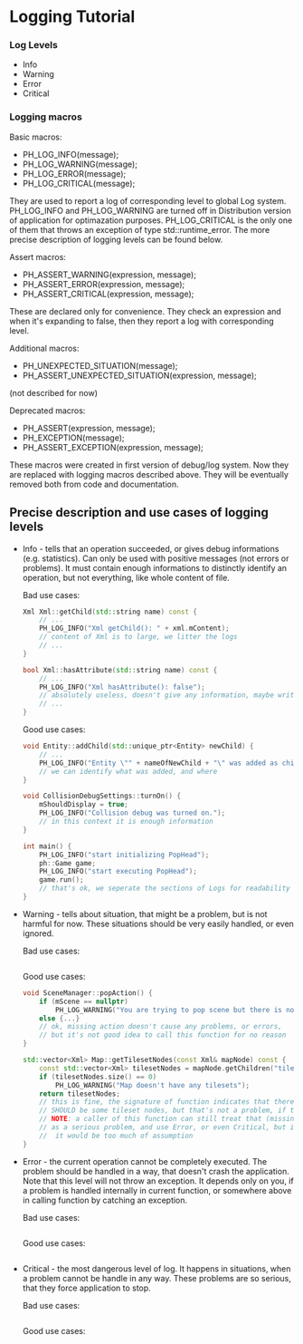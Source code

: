 # Logging Tutorial

### Log Levels
- Info
- Warning
- Error
- Critical

### Logging macros

Basic macros:
- PH_LOG_INFO(message);
- PH_LOG_WARNING(message);
- PH_LOG_ERROR(message);
- PH_LOG_CRITICAL(message);

They are used to report a log of corresponding level to global Log system. PH_LOG_INFO and PH_LOG_WARNING are turned off in Distribution version of application for optimazation purposes. PH_LOG_CRITICAL is the only one of them that throws an exception of type std::runtime_error. The more precise description of logging levels can be found below.

Assert macros:
- PH_ASSERT_WARNING(expression, message);
- PH_ASSERT_ERROR(expression, message);
- PH_ASSERT_CRITICAL(expression, message);

These are declared only for convenience. They check an expression and when it's expanding to false, then they report a log with corresponding level.

Additional macros:
- PH_UNEXPECTED_SITUATION(message);
- PH_ASSERT_UNEXPECTED_SITUATION(expression, message);

(not described for now)

Deprecated macros:
- PH_ASSERT(expression, message);
- PH_EXCEPTION(message);
- PH_ASSERT_EXCEPTION(expression, message);

These macros were created in first version of debug/log system. Now they are replaced with logging macros described above. They will be eventually removed both from code and documentation.

## Precise description and use cases of logging levels
- Info - tells that an operation succeeded, or gives debug informations (e.g. statistics). Can only be used with positive messages (not errors or problems). It must contain enough informations to distinctly identify an operation, but not everything, like whole content of file.
	
    Bad use cases:
	```cpp
    Xml Xml::getChild(std::string name) const {
        // ...
        PH_LOG_INFO("Xml getChild(): " + xml.mContent);  
        // content of Xml is to large, we litter the logs
        // ...
    }
    
    bool Xml::hasAttribute(std::string name) const {
        // ...
        PH_LOG_INFO("Xml hasAttribute(): false");
        // absolutely useless, doesn't give any information, maybe write tag's and attibute's names?
        // ...
    }
    ```
	Good use cases:
	```cpp
    void Entity::addChild(std::unique_ptr<Entity> newChild) {
        // ...
        PH_LOG_INFO("Entity \"" + nameOfNewChild + "\" was added as child of the \"" + mName + "\"");
        // we can identify what was added, and where
    }

    void CollisionDebugSettings::turnOn() {
        mShouldDisplay = true;
        PH_LOG_INFO("Collision debug was turned on.");
        // in this context it is enough information
    }
    
    int main() {
        PH_LOG_INFO("start initializing PopHead");
        ph::Game game;
        PH_LOG_INFO("start executing PopHead");
        game.run();
        // that's ok, we seperate the sections of Logs for readability
    }
    ```

- Warning - tells about situation, that might be a problem, but is not harmful for now. These situations should be very easily handled, or even ignored.
	
    Bad use cases:
	```cpp
    ```
	Good use cases:
	```cpp
    void SceneManager::popAction() {
        if (mScene == nullptr)
            PH_LOG_WARNING("You are trying to pop scene but there is no scene to pop.");
        else {...}
        // ok, missing action doesn't cause any problems, or errors,
        // but it's not good idea to call this function for no reason
    }

    std::vector<Xml> Map::getTilesetNodes(const Xml& mapNode) const {
        const std::vector<Xml> tilesetNodes = mapNode.getChildren("tileset");
        if (tilesetNodes.size() == 0)
            PH_LOG_WARNING("Map doesn't have any tilesets");
        return tilesetNodes;
        // this is fine, the signature of function indicates that there 
        // SHOULD be some tileset nodes, but that's not a problem, if there aren't any
        // NOTE: a caller of this function can still treat that (missing tilesets)
        // as a serious problem, and use Error, or even Critical, but in this exact context
        //  it would be too much of assumption
    }
    ```

- Error - the current operation cannot be completely executed. The problem should be handled in a way, that doesn't crash the application. Note that this level will not throw an exception. It depends only on you, if a problem is handled internally in current function, or somewhere above in calling function by catching an exception.
	
    Bad use cases:
	```cpp
    ```
	Good use cases:
	```cpp
    ```

- Critical - the most dangerous level of log. It happens in situations, when a problem cannot be handle in any way. These problems are so serious, that they force application to stop.
	
    Bad use cases:
	```cpp
    ```
	Good use cases:
	```cpp
    ```
